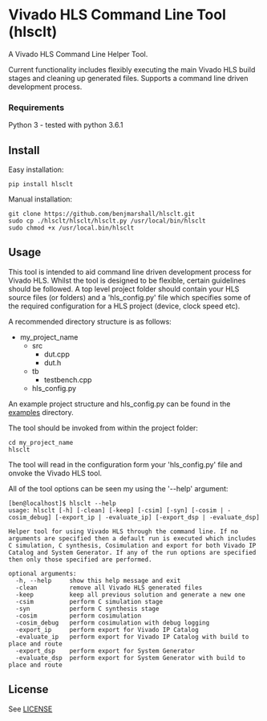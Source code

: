 # Vivado HLS Command Line Tool (hlsclt)
A Vivado HLS Command Line Helper Tool.

Current functionality includes flexibly executing the main Vivado HLS build stages and cleaning up generated files. Supports a command line driven development process.

### Requirements
Python 3 - tested with python 3.6.1

## Install
Easy installation:
```Shell
pip install hlsclt
```

Manual installation:
```Shell
git clone https://github.com/benjmarshall/hlsclt.git
sudo cp ./hlsclt/hlsclt/hlsclt.py /usr/local/bin/hlsclt
sudo chmod +x /usr/local.bin/hlsclt
```

## Usage
This tool is intended to aid command line driven development process for Vivado HLS. Whilst the tool is designed to be flexible, certain guidelines should be followed. A top level project folder should contain your HLS source files (or folders) and a 'hls_config.py' file which specifies some of the required configuration for a HLS project (device, clock speed etc).

A recommended directory structure is as follows:

- my_project_name
  - src
    - dut.cpp
    - dut.h
  - tb
    - testbench.cpp
  - hls_config.py

An example project structure and hls_config.py can be found in the [examples](examples) directory.

The tool should be invoked from within the project folder:
```Shell
cd my_project_name
hlsclt
```

The tool will read in the configuration form your 'hls_config.py' file and onvoke the Vivado HLS tool.

All of the tool options can be seen my using the '--help' argument:

```
[ben@localhost]$ hlsclt --help
usage: hlsclt [-h] [-clean] [-keep] [-csim] [-syn] [-cosim | -cosim_debug] [-export_ip | -evaluate_ip] [-export_dsp | -evaluate_dsp]

Helper tool for using Vivado HLS through the command line. If no arguments are specified then a default run is executed which includes C simulation, C synthesis, Cosimulation and export for both Vivado IP Catalog and System Generator. If any of the run options are specified then only those specified are performed.

optional arguments:
  -h, --help     show this help message and exit
  -clean         remove all Vivado HLS generated files
  -keep          keep all previous solution and generate a new one
  -csim          perform C simulation stage
  -syn           perform C synthesis stage
  -cosim         perform cosimulation
  -cosim_debug   perform cosimulation with debug logging
  -export_ip     perform export for Vivado IP Catalog
  -evaluate_ip   perform export for Vivado IP Catalog with build to place and route
  -export_dsp    perform export for System Generator
  -evaluate_dsp  perform export for System Generator with build to place and route
```

## License

See [LICENSE](LICENSE)
